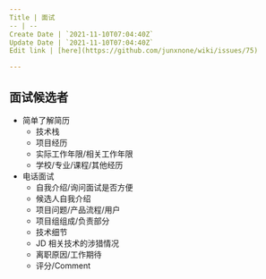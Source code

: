 ```yaml
---
Title | 面试
-- | --
Create Date | `2021-11-10T07:04:40Z`
Update Date | `2021-11-10T07:04:40Z`
Edit link | [here](https://github.com/junxnone/wiki/issues/75)

---
```


## 面试候选者

- 简单了解简历
  - 技术栈
  - 项目经历
  - 实际工作年限/相关工作年限
  - 学校/专业/课程/其他经历
- 电话面试
  - 自我介绍/询问面试是否方便
  - 候选人自我介绍
  - 项目问题/产品流程/用户
  - 项目组组成/负责部分
  - 技术细节
  - JD 相关技术的涉猎情况
  - 离职原因/工作期待
  - 评分/Comment
